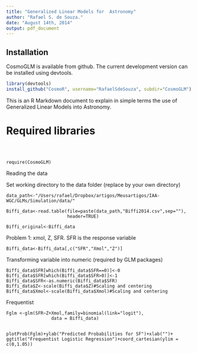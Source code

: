 ```yaml
---
title: "Generalized Linear Models for  Astronomy"
author: "Rafael S. de Souza."
date: "August 14th, 2014"
output: pdf_document
---
```


Installation
------------

CosmoGLM is available from github. The current development version can be installed using devtools.

```r
library(devtools)
install_github("CosmoR", username="RafaelSdeSouza", subdir="CosmoGLM")

```


This is an R Markdown document to explain in simple terms the use of Generalized Linear Models into Astronomy.


# Required libraries
```{r,results='hide',message=FALSE, cache=FALSE}



require(CosmoGLM)

```
Reading the data 

Set working directory to the data folder (replace by your own directory)
```{r}
data_path<-"/Users/rafael/Dropbox/artigos/Meusartigos/IAA-WGC/GLMs/Simulation/data/"

Biffi_data<-read.table(file=paste(data_path,"Biffi2014.csv",sep=""),
                       header=TRUE)

```

```{r}
Biffi_original<-Biffi_data
```

 Problem 1: xmol, Z, SFR. SFR is the response variable
```{r}
Biffi_data<-Biffi_data[,c("SFR","Xmol","Z")]
```


Transforming  variable into numeric (required by GLM packages) 

```{r}
Biffi_data$SFR[which(Biffi_data$SFR==0)]<-0
Biffi_data$SFR[which(Biffi_data$SFR>0)]<-1
Biffi_data$SFR<-as.numeric(Biffi_data$SFR)
Biffi_data$Z<-scale(Biffi_data$Z)#Scaling and centering
Biffi_data$Xmol<-scale(Biffi_data$Xmol)#Scaling and centering
```  


Frequentist
```{r}
Fglm <-glm(SFR~Z+Xmol,family=binomial(link="logit"),
                 data = Biffi_data)
```


```{r,fig.width=8, fig.height=9}

plotProb(Fglm)+ylab("Predicted Probabilities for SF")+xlab("")+
ggtitle("Frequentist Logistic Regression")+coord_cartesian(ylim = c(0,1.05))
```

